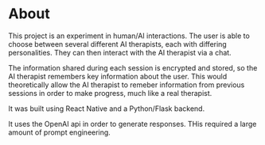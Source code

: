 # About

This project is an experiment in human/AI interactions. The user is able to choose between several different AI therapists, each with differing personalities. They can then interact with the AI therapist via a chat. 

The information shared during each session is encrypted and stored, so the AI therapist remembers key information about the user. This would theoretically allow the AI therapist to remeber information from previous sessions in order to make progress, much like a real therapist.

It was built using React Native and a Python/Flask backend.

It uses the OpenAI api in order to generate responses. THis required a large amount of prompt engineering.
